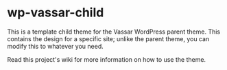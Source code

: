# wp-vassar-child

This is a template child theme for the Vassar WordPress parent theme. This contains the design for a specific site; unlike the parent theme, you can modify this to whatever you need.

Read this project's wiki for more information on how to use the theme.
